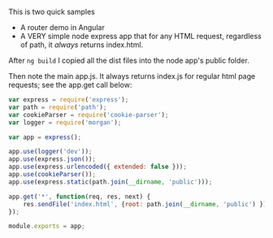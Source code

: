 This is two quick samples
* A router demo in Angular 
* A VERY simple node express app that for any HTML request, regardless of path, it *always* returns index.html.
  
After  ```ng build``` I copied all the dist files into the node app's public folder.

Then note the main app.js. It always returns index.js for regular html page requests; see the app.get call below:

```js
var express = require('express');
var path = require('path');
var cookieParser = require('cookie-parser');
var logger = require('morgan');

var app = express();

app.use(logger('dev'));
app.use(express.json());
app.use(express.urlencoded({ extended: false }));
app.use(cookieParser());
app.use(express.static(path.join(__dirname, 'public')));

app.get('*', function(req, res, next) {
	res.sendFile('index.html', {root: path.join(__dirname, 'public') });
});

module.exports = app;
```
